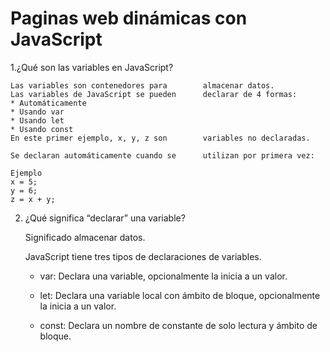 # Paginas web dinámicas con JavaScript  

1.¿Qué son las variables en JavaScript? 
   
    Las variables son contenedores para        almacenar datos.
    Las variables de JavaScript se pueden      declarar de 4 formas:
    * Automáticamente
    * Usando var
    * Usando let
    * Usando const
    En este primer ejemplo, x, y, z son        variables no declaradas.

    Se declaran automáticamente cuando se      utilizan por primera vez:

    Ejemplo
    x = 5;
    y = 6;
    z = x + y;  
2. ¿Qué significa “declarar” una variable?

    Significado almacenar datos.
   
    JavaScript tiene tres tipos de             declaraciones de variables.

   + var:
     Declara una variable, opcionalmente        la inicia a un valor.

   + let:
     Declara una variable local con ámbito      de bloque, opcionalmente la inicia a       un valor.

   + const:
     Declara un nombre de constante de          solo lectura y ámbito de bloque.
    
